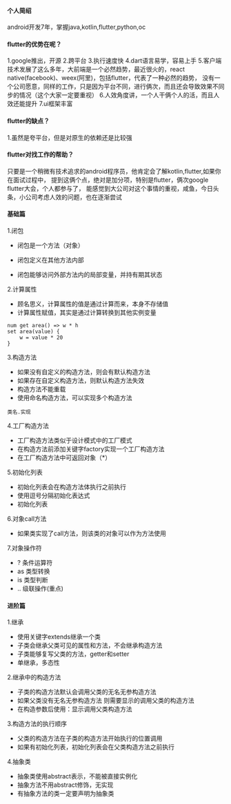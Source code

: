 #### 个人简绍
android开发7年，掌握java,kotlin,flutter,python,oc

#### flutter的优势在呢？
1.google推出，开源
2.跨平台
3.执行速度快
4.dart语言易学，容易上手
5.客户端技术发展了这么多年，大前端是一个必然趋势，最近很火的，react native(facebook)、weex(阿里)，包括flutter，代表了一种必然的趋势，
没有一个公司愿意，同样的工作，只是因为平台不同，进行俩次，而且还会导致效果不同步的情况（这个大家一定要重视）
6.人效角度讲，一个人干俩个人的活，而且人效还能提升
7.ui框架丰富

#### flutter的缺点？
1.虽然是夸平台，但是对原生的依赖还是比较强

#### flutter对找工作的帮助？
只要是一个稍微有技术追求的android程序员，他肯定会了解kotlin,flutter,如果你在面试过程中，
提到这俩个点，绝对是加分项，特别是flutter，俩次google flutter大会，个人都参与了，
能感觉到大公司对这个事情的重视，咸鱼，今日头条，小公司考虑人效的问题，也在逐渐尝试






#### 基础篇

1.闭包

* 闭包是一个方法（对象）
+ 闭包定义在其他方法内部
- 闭包能够访问外部方法内的局部变量，并持有期其状态

2.计算属性

* 顾名思义，计算属性的值是通过计算而来，本身不存储值
* 计算属性赋值，其实是通过计算转换到其他实例变量
```
num get area() => w * h
set area(value) {
    w = value * 20
}
```
3.构造方法

* 如果没有自定义的构造方法，则会有默认构造方法
* 如果存在自定义构造方法，则默认构造方法失效
* 构造方法不能重载
* 使用命名构造方法，可以实现多个构造方法
```
类名.实现
```

4.工厂构造方法

* 工厂构造方法类似于设计模式中的工厂模式
* 在构造方法前添加关键字factory实现一个工厂构造方法
* 在工厂构造方法中可返回对象（*）

5.初始化列表

* 初始化列表会在构造方法体执行之前执行
* 使用逗号分隔初始化表达式
* 初始化列表

6.对象call方法

* 如果类实现了call方法，则该类的对象可以作为方法使用

7.对象操作符

 * ? 条件运算符
 * as 类型转换
 * is 类型判断
 * .. 级联操作(重点)

#### 进阶篇

1.继承

* 使用关键字extends继承一个类
* 子类会继承父类可见的属性和方法，不会继承构造方法
* 子类能够复写父类的方法，getter和setter
* 单继承，多态性

2.继承中的构造方法

* 子类的构造方法默认会调用父类的无名无参构造方法
* 如果父类没有无名无参构造方法 则需要显示的调用父类的构造方法
* 在构造参数后使用：显示调用父类构造方法

3.构造方法的执行顺序

* 父类的构造方法在子类的构造方法开始执行的位置调用
* 如果有初始化列表，初始化列表会在父类构造方法之前执行

4.抽象类
* 抽象类使用abstract表示，不能被直接实例化
* 抽象方法不用abstract修饰，无实现
* 有抽象方法的类一定要声明为抽象类

